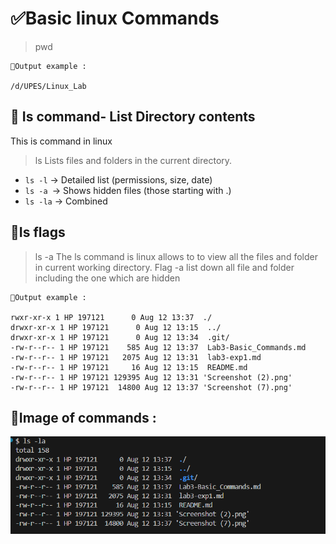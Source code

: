 # ✅Basic linux Commands
> pwd
```
📌Output example :

/d/UPES/Linux_Lab
```

## 🚀 Is command- List Directory contents
This is command in linux


> ls
Lists files and folders in the current directory.

- `ls -l` → Detailed list (permissions, size, date)
- `ls -a `→ Shows hidden files (those starting with .)
- `ls -la` → Combined


## 🚀Is flags

> ls -a
The ls command is linux allows to to view all the files and folder in current working directory. Flag -a list down all file and folder including the one which are hidden


```
📌Output example :

rwxr-xr-x 1 HP 197121      0 Aug 12 13:37  ./
drwxr-xr-x 1 HP 197121      0 Aug 12 13:15  ../
drwxr-xr-x 1 HP 197121      0 Aug 12 13:34  .git/
-rw-r--r-- 1 HP 197121    585 Aug 12 13:37  Lab3-Basic_Commands.md
-rw-r--r-- 1 HP 197121   2075 Aug 12 13:31  lab3-exp1.md
-rw-r--r-- 1 HP 197121     16 Aug 12 13:15  README.md
-rw-r--r-- 1 HP 197121 129395 Aug 12 13:31 'Screenshot (2).png'
-rw-r--r-- 1 HP 197121  14800 Aug 12 13:37 'Screenshot (7).png'

```
## 📸Image of commands :  

![alt text](images/Screenshot%20(8).png)